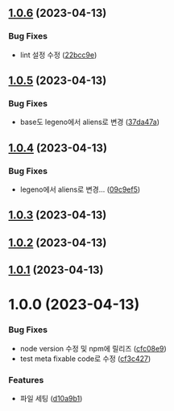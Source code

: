 ## [1.0.6](https://github.com/team-aliens/eslint-plugin/compare/v1.0.5...v1.0.6) (2023-04-13)


### Bug Fixes

* lint 설정 수정 ([22bcc9e](https://github.com/team-aliens/eslint-plugin/commit/22bcc9e6b8627c1e191c5fde8847beec43fe0719))

## [1.0.5](https://github.com/team-aliens/eslint-plugin/compare/v1.0.4...v1.0.5) (2023-04-13)


### Bug Fixes

* base도 legeno에서 aliens로 변경 ([37da47a](https://github.com/team-aliens/eslint-plugin/commit/37da47a6d060d4a8b2328bb903609694027925c1))

## [1.0.4](https://github.com/team-aliens/eslint-plugin/compare/v1.0.3...v1.0.4) (2023-04-13)


### Bug Fixes

* legeno에서 aliens로 변경... ([09c9ef5](https://github.com/team-aliens/eslint-plugin/commit/09c9ef520e65f7d4282d66c40abed05e0de7f82a))

## [1.0.3](https://github.com/team-aliens/eslint-plugin/compare/v1.0.2...v1.0.3) (2023-04-13)

## [1.0.2](https://github.com/team-aliens/eslint-plugin/compare/v1.0.1...v1.0.2) (2023-04-13)

## [1.0.1](https://github.com/team-aliens/eslint-plugin/compare/v1.0.0...v1.0.1) (2023-04-13)

# 1.0.0 (2023-04-13)


### Bug Fixes

* node version 수정 및 npm에 릴리즈 ([cfc08e9](https://github.com/team-aliens/eslint-plugin/commit/cfc08e9cc097e3e34b09479224a74ee8a9038360))
* test meta fixable code로 수정 ([cf3c427](https://github.com/team-aliens/eslint-plugin/commit/cf3c4270c7fbf9e76f94d0b164ca574b0b44723c))


### Features

* 파일 세팅 ([d10a9b1](https://github.com/team-aliens/eslint-plugin/commit/d10a9b1c2a9559879f522310648294fd6188f3a2))
